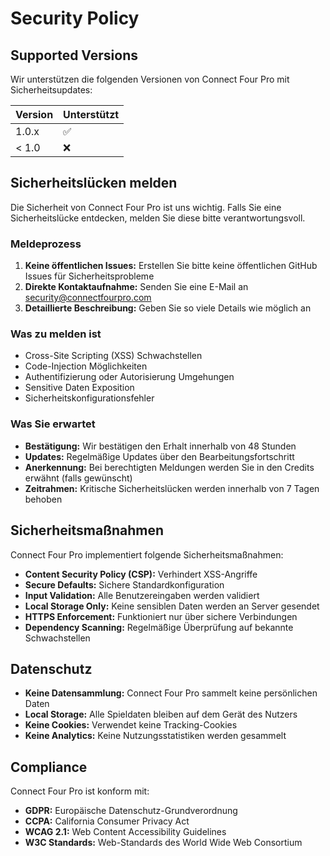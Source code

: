 # Security Policy

## Supported Versions

Wir unterstützen die folgenden Versionen von Connect Four Pro mit Sicherheitsupdates:

| Version | Unterstützt        |
| ------- | ------------------ |
| 1.0.x   | :white_check_mark: |
| < 1.0   | :x:                |

## Sicherheitslücken melden

Die Sicherheit von Connect Four Pro ist uns wichtig. Falls Sie eine Sicherheitslücke entdecken, melden Sie diese bitte verantwortungsvoll.

### Meldeprozess

1. **Keine öffentlichen Issues:** Erstellen Sie bitte keine öffentlichen GitHub Issues für Sicherheitsprobleme
2. **Direkte Kontaktaufnahme:** Senden Sie eine E-Mail an security@connectfourpro.com
3. **Detaillierte Beschreibung:** Geben Sie so viele Details wie möglich an

### Was zu melden ist

- Cross-Site Scripting (XSS) Schwachstellen
- Code-Injection Möglichkeiten
- Authentifizierung oder Autorisierung Umgehungen
- Sensitive Daten Exposition
- Sicherheitskonfigurationsfehler

### Was Sie erwartet

- **Bestätigung:** Wir bestätigen den Erhalt innerhalb von 48 Stunden
- **Updates:** Regelmäßige Updates über den Bearbeitungsfortschritt
- **Anerkennung:** Bei berechtigten Meldungen werden Sie in den Credits erwähnt (falls gewünscht)
- **Zeitrahmen:** Kritische Sicherheitslücken werden innerhalb von 7 Tagen behoben

## Sicherheitsmaßnahmen

Connect Four Pro implementiert folgende Sicherheitsmaßnahmen:

- **Content Security Policy (CSP):** Verhindert XSS-Angriffe
- **Secure Defaults:** Sichere Standardkonfiguration
- **Input Validation:** Alle Benutzereingaben werden validiert
- **Local Storage Only:** Keine sensiblen Daten werden an Server gesendet
- **HTTPS Enforcement:** Funktioniert nur über sichere Verbindungen
- **Dependency Scanning:** Regelmäßige Überprüfung auf bekannte Schwachstellen

## Datenschutz

- **Keine Datensammlung:** Connect Four Pro sammelt keine persönlichen Daten
- **Local Storage:** Alle Spieldaten bleiben auf dem Gerät des Nutzers
- **Keine Cookies:** Verwendet keine Tracking-Cookies
- **Keine Analytics:** Keine Nutzungsstatistiken werden gesammelt

## Compliance

Connect Four Pro ist konform mit:

- **GDPR:** Europäische Datenschutz-Grundverordnung
- **CCPA:** California Consumer Privacy Act
- **WCAG 2.1:** Web Content Accessibility Guidelines
- **W3C Standards:** Web-Standards des World Wide Web Consortium
